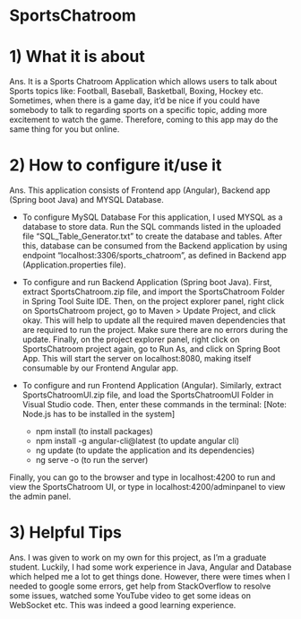 # SportsChatroom

# 1) What it is about
Ans. It is a Sports Chatroom Application which allows users to talk about Sports topics like: Football, Baseball, Basketball, Boxing, Hockey etc. Sometimes, when there is a game day, it’d be nice if you could have somebody to talk to regarding sports on a specific topic, adding more excitement to watch the game. Therefore, coming to this app may do the same thing for you but online.

# 2) How to configure it/use it
Ans. This application consists of Frontend app (Angular), Backend app (Spring boot Java) and MYSQL Database.

- To configure MySQL Database
For this application, I used MYSQL as a database to store data.  Run the SQL commands listed in the uploaded file “SQL_Table_Generator.txt” to create the database and tables.
After this, database can be consumed from the Backend application by using endpoint “localhost:3306/sports_chatroom”, as defined in Backend app (Application.properties file).

- To configure and run Backend Application (Spring boot Java).
First, extract SportsChatroom.zip file, and import the SportsChatroom Folder in Spring Tool Suite IDE. Then, on the project explorer panel, right click on SportsChatroom project, go to Maven > Update Project, and click okay. This will help to update all the required maven dependencies that are required to run the project. Make sure there are no errors during the update. Finally, on the project explorer panel, right click on SportsChatroom project again, go to Run As, and click on Spring Boot App. This will start the server on localhost:8080, making itself consumable by our Frontend Angular app.

- To configure and run Frontend Application (Angular).
Similarly, extract SportsChatroomUI.zip file, and load the SportsChatroomUI Folder in Visual Studio code. Then, enter these commands in the terminal: [Note: Node.js has to be installed in the system]
    -	npm install (to install packages)
    -	npm install -g angular-cli@latest (to update angular cli)
    -	ng update (to update the application and its dependencies)
    -	ng serve -o (to run the server)

Finally, you can go to the browser and type in localhost:4200 to run and view the SportsChatroom UI, or type in localhost:4200/adminpanel to view the admin panel.

# 3) Helpful Tips
Ans. I was given to work on my own for this project, as I’m a graduate student. Luckily, I had some work experience in Java, Angular and Database which helped me a lot to get things done. However, there were times when I needed to google some errors, get help from StackOverflow to resolve some issues, watched some YouTube video to get some ideas on WebSocket etc. This was indeed a good learning experience.
